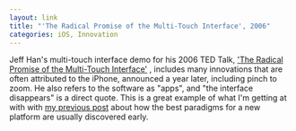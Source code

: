 ```yaml
---
layout: link
title: "'The Radical Promise of the Multi-Touch Interface', 2006"
categories: iOS, Innovation
---
```


Jeff Han's multi-touch interface demo for his 2006 TED Talk, ['The Radical Promise of the Multi-Touch Interface'](https://www.ted.com/talks/jeff_han_the_radical_promise_of_the_multi_touch_interface) , includes many innovations that are often attributed to the iPhone, announced a year later, including pinch to zoom. He also refers to the software as "apps", and "the interface disappears" is a direct quote. This is a great example of what I'm getting at with with [my previous post](https://blog.robenkleene.com/2019/04/11/a-few-smart-people-in-a-room/) about how the best paradigms for a new platform are usually discovered early.

